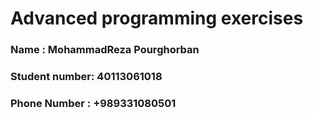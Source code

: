 # Advanced programming exercises


### Name : MohammadReza Pourghorban 
### Student number: 40113061018
### Phone Number : +989331080501
